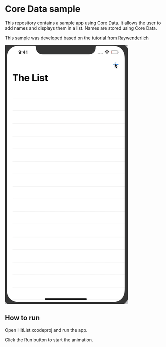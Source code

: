 # Core Data sample

This repository contains a sample app using Core Data. It allows the user to add names and displays them in a list. Names are stored using Core Data.

This sample was developed based on the [tutorial from Raywenderlich](https://www.raywenderlich.com/7569-getting-started-with-core-data-tutorial)

![app gif](./app-gif.gif)

## How to run

Open HitList.xcodeproj and run the app.

Click the Run button to start the animation.

